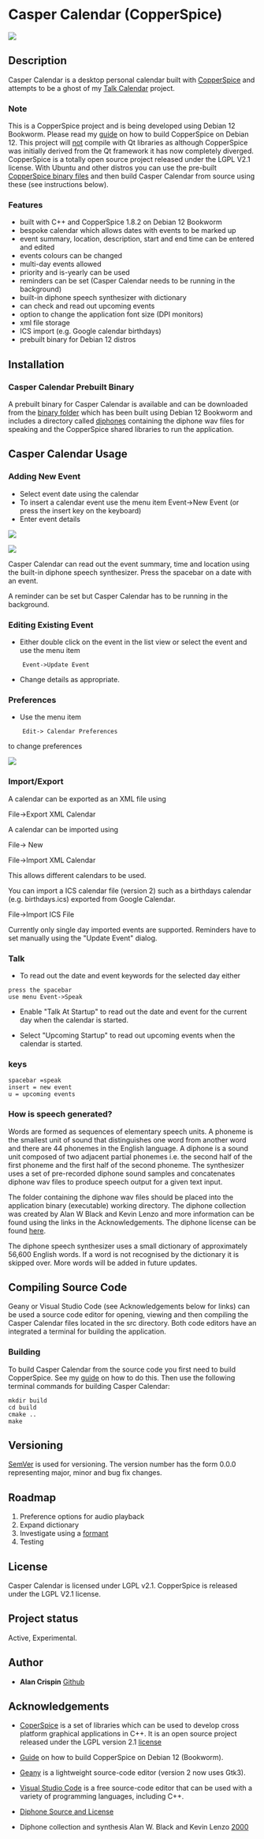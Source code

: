 # Casper Calendar (CopperSpice)


![](cc-calendar-about.png)


## Description

Casper Calendar is a desktop personal calendar built with [CopperSpice](https://www.copperspice.com/) and attempts to be a ghost of my [Talk Calendar](https://github.com/crispinalan/talkcalendar) project.

### Note
This is a CopperSpice project and is being developed using Debian 12 Bookworm. Please read my <ins>[guide](https://github.com/crispinalan/copperspice-debian12-guide)</ins> on how to build CopperSpice on Debian 12. This project will  <ins>not</ins> compile with Qt libraries  as although CopperSpice was initially derived from the Qt framework it has now completely diverged. CopperSpice is a totally open source project released under the LGPL V2.1 license.  With Ubuntu and other distros you can use the pre-built [CopperSpice binary files](https://download.copperspice.com/copperspice/) and then build Casper Calendar from source using these (see instructions below).

### Features

* built with C++ and CopperSpice 1.8.2 on Debian 12 Bookworm
* bespoke calendar which allows dates with events to be marked up
* event summary, location, description, start and end time can be entered and edited
* events colours can be changed
* multi-day events allowed
* priority and is-yearly can be used
* reminders can be set (Casper Calendar needs to be running in the background)
* built-in diphone speech synthesizer with dictionary
* can check and read out upcoming events
* option to change the application font size (DPI monitors)
* xml file storage
* ICS import (e.g. Google calendar birthdays)
* prebuilt binary for Debian 12 distros


## Installation

### Casper Calendar Prebuilt Binary

A prebuilt binary for Casper Calendar is available and can be downloaded from the [binary folder](https://github.com/crispinalan/caspercalendar/tree/main/binary) which has been built using Debian 12 Bookworm and includes a directory called  <ins>diphones</ins> containing the diphone wav files for speaking and the CopperSpice shared libraries to run the application.

## Casper Calendar Usage



### Adding New Event

* Select event date using the calendar
* To insert a calendar event use the menu item Event->New Event (or press the insert key on the keyboard)
* Enter event details

![](cc-new-event.png)

![](cc-calendar-event.png)

Casper Calendar can read out the event summary, time and location using the built-in diphone speech synthesizer. Press the spacebar on a date with an event.

A reminder can be set but Casper Calendar has to be running in the background.

### Editing Existing Event

* Either double click on the event in the list view or select the event  and use the menu item
```
	Event->Update Event
```
* Change details as appropriate.

### Preferences

* Use the menu item
```
	Edit-> Calendar Preferences
```
to change preferences

![](cc-preferences.png)


### Import/Export

A calendar can be exported as an XML file using

File->Export XML Calendar

A calendar can be imported using

File-> New

File->Import XML Calendar

This allows different calendars to be used.

You can import a ICS calendar file (version 2) such as a birthdays calendar (e.g. birthdays.ics) exported from Google Calendar.

File->Import ICS File

Currently only single day imported events are supported. Reminders have to set manually using the "Update Event" dialog.

### Talk

* To read out the date and event keywords for the selected day either

```
press the spacebar
use menu Event->Speak
```

* Enable "Talk At Startup"  to read out the date and event for the current day when the calendar is started.

* Select "Upcoming Startup" to read out upcoming events when the calendar is started.


### keys

```
spacebar =speak
insert = new event
u = upcoming events
```
### How is speech generated?

Words are formed as sequences of elementary speech units. A phoneme is the smallest unit of sound that distinguishes one word from another word and there are 44 phonemes in the English language. A diphone is a sound unit composed of two adjacent partial phonemes i.e. the second half of the first phoneme and the first half of the second phoneme. The synthesizer uses a set of pre-recorded diphone sound samples and concatenates diphone wav files to produce speech output for a given text input.

The folder containing the diphone wav files should be placed into the application binary (executable) working directory. The diphone collection was created by Alan W Black and Kevin Lenzo and more information can be found using the links in the Acknowledgements. The diphone license can be found [here](https://github.com/hypnaceae/DiphoneSynth/blob/master/diphones_license.txt).

The diphone speech synthesizer uses a small dictionary of approximately 56,600 English words. If a word is not recognised by the dictionary it is skipped over. More words will be added in future updates.


## Compiling Source Code

 Geany or Visual Studio Code (see Acknowledgements below for links) can be used a source code editor for opening, viewing and then compiling the Casper Calendar files located in the src directory. Both code editors have an integrated a terminal for building the application.

### Building

To build Casper Calendar from the source code you first need to build CopperSpice. See my [guide](https://github.com/crispinalan/copperspice-debian12-guide) on how to do this. Then use the following terminal commands for building Casper Calendar:

```
mkdir build
cd build
cmake ..
make
```
## Versioning
[SemVer](http://semver.org/) is used for versioning. The version number has the form 0.0.0 representing major, minor and bug fix changes.

## Roadmap

1. Preference options for audio playback
2. Expand dictionary
3. Investigate using a [formant](https://github.com/crispinalan/formant-synthesizer)
4. Testing


## License
Casper Calendar is licensed under LGPL v2.1. CopperSpice is released under the LGPL V2.1 license.

## Project status
Active, Experimental.

## Author

* **Alan Crispin** [Github](https://github.com/crispinalan)


## Acknowledgements

* [CoperSpice](https://www.copperspice.com/documentation-copperspice.html) is a set of libraries which can be used to develop cross platform  graphical applications in C++. It is an open source project released under the LGPL version 2.1 [license](https://www.copperspice.com/docs/cs_overview/main-cs-license.html)

* [Guide](https://github.com/crispinalan/copperspice-debian12-guide) on how to build CopperSpice on Debian 12 (Bookworm).

* [Geany](https://www.geany.org/) is a lightweight source-code editor (version 2 now uses Gtk3).

* [Visual Studio Code](https://code.visualstudio.com/)  is a free source-code editor that can be used with a variety of programming languages, including  C++.

* [Diphone Source and License](https://github.com/hypnaceae/DiphoneSynth/blob/master/diphones_license.txt)

* Diphone collection and synthesis Alan W. Black and Kevin Lenzo [2000](https://www.cs.cmu.edu/~awb/papers/ICSLP2000_diphone/index.html.)





